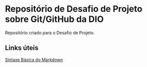 # Repositório de Desafio de Projeto sobre Git/GitHub da DIO
Repositório criado para o Desafio de Projeto.

## Links úteis

[Sintaxe Básica do Markdown](https://markdown.net.br/sintaxe-basica/)
